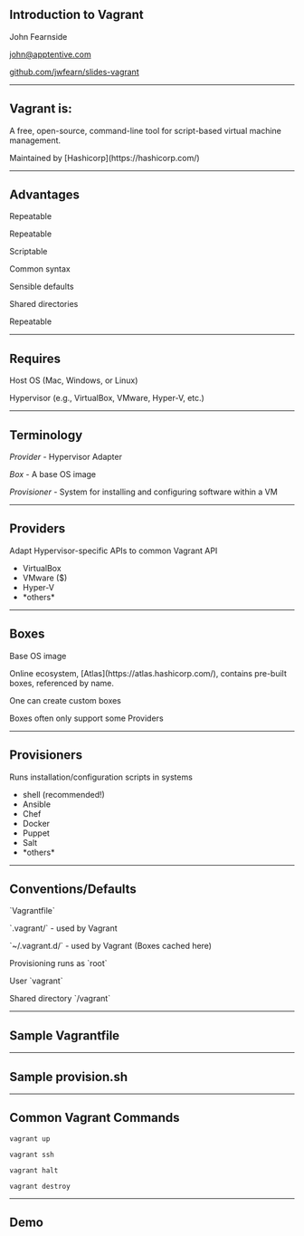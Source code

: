 ## Introduction to Vagrant

John Fearnside

john@apptentive.com

[github.com/jwfearn/slides-vagrant](https://github.com/jwfearn/slides-vagrant)

---

## Vagrant is:
A free, open-source, command-line tool for script-based virtual machine
management.

<p class="fragment">Maintained by [Hashicorp](https://hashicorp.com/)</p>

---

## Advantages
<p class="fragment">Repeatable</p>
<p class="fragment">Repeatable</p>
<p class="fragment">Scriptable</p>
<p class="fragment">Common syntax</p>
<p class="fragment">Sensible defaults</p>
<p class="fragment">Shared directories</p>
<p class="fragment">Repeatable</p>

---

## Requires
<span class="fragment">Host OS</span>
<span class="fragment">(Mac, Windows, or Linux)</span>

<span class="fragment">Hypervisor</span>
<span class="fragment">(e.g., VirtualBox, VMware, Hyper-V, etc.)</span>

---

## Terminology
*Provider* - Hypervisor Adapter

*Box* - A base OS image

*Provisioner* - System for installing and configuring software within a VM

---

## Providers
Adapt Hypervisor-specific APIs to common Vagrant API
<ul class="fragment">
  <li>VirtualBox</li>
  <li>VMware ($)</li>
  <li>Hyper-V</li>
  <li>*others*</li>
</ul>

---

## Boxes
<p class="fragment">Base OS image</p>
<p class="fragment">
  Online ecosystem, [Atlas](https://atlas.hashicorp.com/), contains
  pre-built boxes, referenced by name.
</p>
<p class="fragment">One can create custom boxes</p>
<p class="fragment">Boxes often only support some Providers</p>

---

## Provisioners
Runs installation/configuration scripts in systems
<ul class="fragment">
  <li>shell (recommended!)</li>
  <li>Ansible</li>
  <li>Chef</li>
  <li>Docker</li>
  <li>Puppet</li>
  <li>Salt</li>
  <li>*others*</li>
</ul>

---

## Conventions/Defaults
<p class="fragment">`Vagrantfile`</p>
<p class="fragment">`.vagrant/` - used by Vagrant</p>
<p class="fragment">`~/.vagrant.d/` - used by Vagrant (Boxes cached here)</p>
<p class="fragment">Provisioning runs as `root`</p>
<p class="fragment">User `vagrant`</p>
<p class="fragment">Shared directory `/vagrant`</p>

---

## Sample Vagrantfile

---

## Sample provision.sh

---

## Common Vagrant Commands
`vagrant up`

`vagrant ssh`

`vagrant halt`

`vagrant destroy`

---

## Demo
